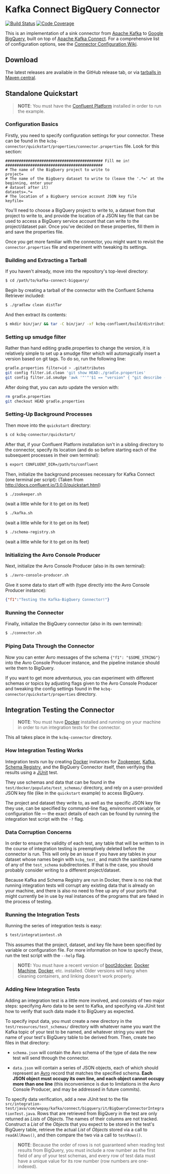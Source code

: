 # Kafka Connect BigQuery Connector

[![Build Status](https://img.shields.io/travis/wepay/kafka-connect-bigquery.svg?style=flat-square)](https://travis-ci.org/wepay/kafka-connect-bigquery)
[![Code Coverage](https://img.shields.io/codecov/c/github/wepay/kafka-connect-bigquery.svg?style=flat-square)](https://codecov.io/gh/wepay/kafka-connect-bigquery)

This is an implementation of a sink connector from [Apache Kafka] to [Google BigQuery], built on top 
of [Apache Kafka Connect]. For a comprehensive list of configuration options, see the [Connector Configuration Wiki].

## Download

The latest releases are available in the GitHub release tab, or via [tarballs in Maven central](http://search.maven.org/#search%7Cga%7C1%7Ca%3A%22kcbq-connector%22).

## Standalone Quickstart

> **NOTE**: You must have the [Confluent Platform] installed in order to run the example.

### Configuration Basics

Firstly, you need to specify configuration settings for your connector. These can be found in the 
`kcbq-connector/quickstart/properties/connector.properties` file. Look for this section:

```plain
########################################### Fill me in! ###########################################
# The name of the BigQuery project to write to
project=
# The name of the BigQuery dataset to write to (leave the '.*=' at the beginning, enter your
# dataset after it)
datasets=.*=
# The location of a BigQuery service account JSON key file
keyfile=
```

You'll need to choose a BigQuery project to write to, a dataset from that project to write to, and
provide the location of a JSON key file that can be used to access a BigQuery service account that
can write to the project/dataset pair. Once you've decided on these properties, fill them in and
save the properties file.

Once you get more familiar with the connector, you might want to revisit the `connector.properties`
file and experiment with tweaking its settings.

### Building and Extracting a Tarball

If you haven't already, move into the repository's top-level directory:

```bash
$ cd /path/to/kafka-connect-bigquery/
```

Begin by creating a tarball of the connector with the Confluent Schema Retriever included:

```bash
$ ./gradlew clean distTar
```

And then extract its contents:

```bash
$ mkdir bin/jar/ && tar -C bin/jar/ -xf kcbq-confluent/build/distributions/kcbq-confluent-*.tar
```

### Setting up smudge filter
Rather than hand editing gradle.properties to change the version, it is relatively simple to
set up a smudge filter which will automagically insert a version based on git tags.  To do so,
run the following line:

```bash
gradle.properties filter=id > .gitattributes
git config filter.id.clean 'git show HEAD:./gradle.properties'
git config filter.id.smudge 'awk '"'"'$1 == "version" { "git describe --tags" | getline version; $2 = version; } 1'"'"' FS== OFS=='
```

After doing that, you can auto update the version with:
```bash
rm gradle.properties
git checkout HEAD gradle.properties
```

### Setting-Up Background Processes

Then move into the `quickstart` directory:

```bash
$ cd kcbq-connector/quickstart/
```

After that, if your Confluent Platform installation isn't in a sibling directory to the connector, 
specify its location (and do so before starting each of the subsequent processes in their own 
terminal):

```bash
$ export CONFLUENT_DIR=/path/to/confluent
```

Then, initialize the background processes necessary for Kafka Connect (one terminal per script):
(Taken from http://docs.confluent.io/3.0.0/quickstart.html)

```bash
$ ./zookeeper.sh
```

(wait a little while for it to get on its feet)

```bash
$ ./kafka.sh
```

(wait a little while for it to get on its feet)

```bash
$ ./schema-registry.sh
```

(wait a little while for it to get on its feet)

### Initializing the Avro Console Producer

Next, initialize the Avro Console Producer (also in its own terminal):

```bash
$ ./avro-console-producer.sh
```

Give it some data to start off with (type directly into the Avro Console Producer instance):

```json
{"f1":"Testing the Kafka-BigQuery Connector!"}
```

### Running the Connector

Finally, initialize the BigQuery connector (also in its own terminal):

```bash
$ ./connector.sh
```

### Piping Data Through the Connector

Now you can enter Avro messages of the schema `{"f1": "$SOME_STRING"}` into the Avro Console 
Producer instance, and the pipeline instance should write them to BigQuery.

If you want to get more adventurous, you can experiment with different schemas or topics by 
adjusting flags given to the Avro Console Producer and tweaking the config settings found in the 
`kcbq-connector/quickstart/properties` directory.

## Integration Testing the Connector

> **NOTE**: You must have [Docker] installed and running on your machine in order to run integration
tests for the connector.

This all takes place in the `kcbq-connector` directory.

### How Integration Testing Works

Integration tests run by creating [Docker] instances for [Zookeeper], [Kafka], [Schema Registry], 
and the BigQuery Connector itself, then verifying the results using a [JUnit] test.

They use schemas and data that can be found in the `test/docker/populate/test_schemas/` directory, 
and rely on a user-provided JSON key file (like in the `quickstart` example) to access BigQuery.

The project and dataset they write to, as well as the specific JSON key file they use, can be
specified by command-line flag, environment variable, or configuration file — the exact details of
each can be found by running the integration test script with the `-?` flag.

### Data Corruption Concerns

In order to ensure the validity of each test, any table that will be written to in the course of
integration testing is preemptively deleted before the connector is run. This will only be an issue
if you have any tables in your dataset whose names begin with `kcbq_test_` and match the sanitized
name of any of the `test_schema` subdirectories. If that is the case, you should probably consider
writing to a different project/dataset.

Because Kafka and Schema Registry are run in Docker, there is no risk that running integration 
tests will corrupt any existing data that is already on your machine, and there is also no need to 
free up any of your ports that might currently be in use by real instances of the programs that are 
faked in the process of testing.

### Running the Integration Tests

Running the series of integration tests is easy:

```bash
$ test/integrationtest.sh
```

This assumes that the project, dataset, and key file have been specified by variable or 
configuration file. For more information on how to specify these, run the test script with
the `--help` flag.

> **NOTE:** You must have a recent version of [boot2docker], [Docker Machine], [Docker], etc.
installed. Older versions will hang when cleaning containers, and linking doesn't work properly.

### Adding New Integration Tests

Adding an integration test is a little more involved, and consists of two major steps: specifying
Avro data to be sent to Kafka, and specifying via JUnit test how to verify that such data made 
it to BigQuery as expected.

To specify input data, you must create a new directory in the `test/resources/test_schemas/`
directory with whatever name you want the Kafka topic of your test to be named, and whatever 
string you want the name of your test's BigQuery table to be derived from. Then, create two files 
in that directory:

* `schema.json` will contain the Avro schema of the type of data the new test will send
through the connector.

* `data.json` will contain a series of JSON objects, each of which should represent an [Avro] record 
that matches the specified schema. **Each JSON object must occupy its own line, and each object 
cannot occupy more than one line** (this inconvenience is due to limitations in the Avro 
Console Producer, and may be addressed in future commits).

To specify data verification, add a new JUnit test to the file 
`src/integration-test/java/com/wepay/kafka/connect/bigquery/it/BigQueryConnectorIntegrationTest.java`.
Rows that are retrieved from BigQuery in the test are only returned as _Lists_ of _Objects_. The 
names of their columns are not tracked. Construct a _List_ of the _Objects_ that you expect to be 
stored in the test's BigQuery table, retrieve the actual _List_ of _Objects_ stored via a call to 
`readAllRows()`, and then compare the two via a call to `testRows()`.

> **NOTE**: Because the order of rows is not guaranteed when reading test results from BigQuery, 
you must include a row number as the first field of any of your test schemas, and every row of test 
data must have a unique value for its row number (row numbers are one-indexed).

  [Apache Avro]: https://avro.apache.org
  [Apache Kafka Connect]: http://docs.confluent.io/3.0.0/connect/
  [Apache Kafka]: http://kafka.apache.org
  [Apache Maven]: https://maven.apache.org
  [Avro]: https://avro.apache.org
  [BigQuery]: https://cloud.google.com/bigquery/
  [boot2docker]: http://boot2docker.io
  [Confluent Platform]: http://docs.confluent.io/3.0.0/installation.html
  [Connector Configuration Wiki]: https://github.com/wepay/kafka-connect-bigquery/wiki/Connector-Configuration
  [Docker Machine]: https://docs.docker.com/machine/
  [Docker]: https://www.docker.com
  [Google BigQuery]: https://cloud.google.com/bigquery/
  [JUnit]: http://junit.org
  [Kafka Connect]: http://docs.confluent.io/3.0.0/connect/
  [Kafka]: http://kafka.apache.org
  [Maven]: https://maven.apache.org
  [Schema Registry]: https://github.com/confluentinc/schema-registry
  [Semantic Versioning]: http://semver.org
  [Zookeeper]: https://zookeeper.apache.org
